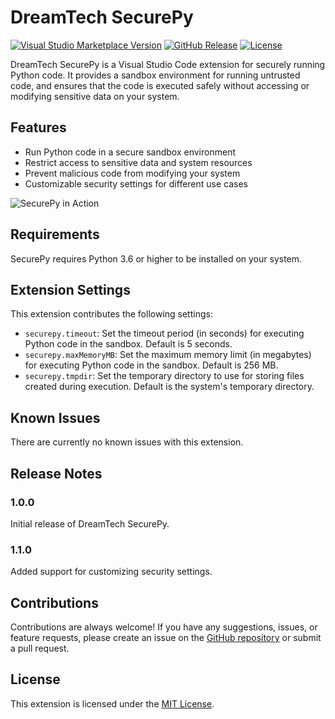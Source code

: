 # DreamTech SecurePy

[![Visual Studio Marketplace Version](https://img.shields.io/visual-studio-marketplace/v/dreamtech.securepy.svg?label=Visual%20Studio%20Marketplace&logo=visual-studio-code)](https://marketplace.visualstudio.com/items?itemName=dreamtech.securepy)
[![GitHub Release](https://img.shields.io/github/release/dreamtech/securepy.svg?logo=github)](https://github.com/dreamtech/securepy/releases)
[![License](https://img.shields.io/badge/License-MIT-blue.svg)](https://github.com/dreamtech/securepy/blob/master/LICENSE)

DreamTech SecurePy is a Visual Studio Code extension for securely running Python code. It provides a sandbox environment for running untrusted code, and ensures that the code is executed safely without accessing or modifying sensitive data on your system.

## Features

- Run Python code in a secure sandbox environment
- Restrict access to sensitive data and system resources
- Prevent malicious code from modifying your system
- Customizable security settings for different use cases

![SecurePy in Action](images/securepy.png)

## Requirements

SecurePy requires Python 3.6 or higher to be installed on your system.

## Extension Settings

This extension contributes the following settings:

* `securepy.timeout`: Set the timeout period (in seconds) for executing Python code in the sandbox. Default is 5 seconds.
* `securepy.maxMemoryMB`: Set the maximum memory limit (in megabytes) for executing Python code in the sandbox. Default is 256 MB.
* `securepy.tmpdir`: Set the temporary directory to use for storing files created during execution. Default is the system's temporary directory.

## Known Issues

There are currently no known issues with this extension.

## Release Notes

### 1.0.0

Initial release of DreamTech SecurePy.

### 1.1.0

Added support for customizing security settings.

## Contributions

Contributions are always welcome! If you have any suggestions, issues, or feature requests, please create an issue on the [GitHub repository](https://github.com/dreamtech/securepy) or submit a pull request.

## License

This extension is licensed under the [MIT License](LICENSE).
